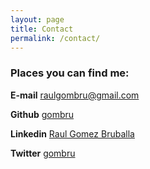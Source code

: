 ```yaml
---
layout: page
title: Contact
permalink: /contact/
---
```


### Places you can find me:

**E-mail** raulgombru@gmail.com  

**Github** [gombru](https://github.com/gombru)  

**Linkedin** [Raul Gomez Bruballa](https://www.linkedin.com/in/raulgomezbruballa)  

**Twitter** [gombru](ttps://twitter.com/gombru)  


